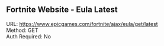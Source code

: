 ## Fortnite Website - Eula Latest

URL: https://www.epicgames.com/fortnite/ajax/eula/get/latest \
Method: GET \
Auth Required: No